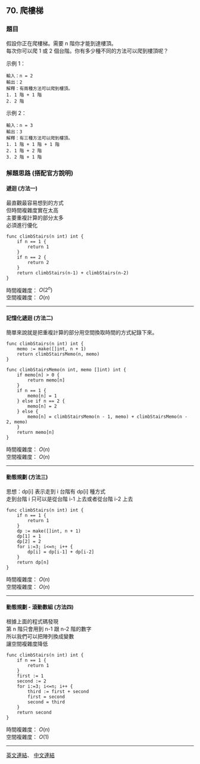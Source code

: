 ## 70. 爬樓梯

### 題目

假設你正在爬樓梯。需要 n 階你才能到達樓頂。
<br>
每次你可以爬 1 或 2 個台階。你有多少種不同的方法可以爬到樓頂呢？

示例 1：
```
輸入：n = 2
輸出：2
解釋：有兩種方法可以爬到樓頂。
1. 1 階 + 1 階
2. 2 階
```
示例 2：
```
輸入：n = 3
輸出：3
解釋：有三種方法可以爬到樓頂。
1. 1 階 + 1 階 + 1 階
2. 1 階 + 2 階
3. 2 階 + 1 階
```

### 解題思路 (搭配官方說明)

#### 遞迴 (方法一)
最直觀最容易想到的方式<br>
但時間複雜度實在太高<br>主要重複計算的部分太多<br>必須進行優化

```
func climbStairs(n int) int {
    if n == 1 {
        return 1
    }
    if n == 2 {
        return 2
    }
    return climbStairs(n-1) + climbStairs(n-2)
}
```

時間複雜度：
$O(2^n)$ <br>
空間複雜度：
$O(n)$
***

#### 記憶化遞迴 (方法二)
簡單來說就是把重複計算的部分用空間換取時間的方式紀錄下來。

```
func climbStairs(n int) int {
    memo := make([]int, n + 1)
    return climbStairsMemo(n, memo)
}

func climbStairsMemo(n int, memo []int) int {
    if memo[n] > 0 {
        return memo[n]
    }
    if n == 1 {
        memo[n] = 1
    } else if n == 2 {
        memo[n] = 2
    } else {
        memo[n] = climbStairsMemo(n - 1, memo) + climbStairsMemo(n - 2, memo)
    }
    return memo[n]
}
```
時間複雜度：
$O(n)$ <br>
空間複雜度：
$O(n)$
***

#### 動態規劃 (方法三)
思想：dp[i] 表示走到 i 台階有 dp[i] 種方式<br>走到台階 i 只可以是從台階 i-1 上去或者從台階 i-2 上去

```
func climbStairs(n int) int {
    if n == 1 {
        return 1
    }
    dp := make([]int, n + 1)
    dp[1] = 1
    dp[2] = 2
    for i:=3; i<=n; i++ {
        dp[i] = dp[i-1] + dp[i-2]
    }
    return dp[n]
}
```
時間複雜度：
$O(n)$ <br>
空間複雜度：
$O(n)$
***


#### 動態規劃 - 滾動數組 (方法四)
根據上面的程式碼發現<br>
第 n 階只會用到 n-1 跟 n-2 階的數字<br>
所以我們可以把陣列換成變數<br>
讓空間複雜度降低<br>

```
func climbStairs(n int) int {
    if n == 1 {
        return 1
    }
    first := 1
    second := 2
    for i:=3; i<=n; i++ {
        third := first + second
        first = second
        second = third
    }
    return second
}
```
時間複雜度：
$O(n)$ <br>
空間複雜度：
$O(1)$
***

[英文連結](https://leetcode.com/problems/climbing-stairs/)、
[中文連結](https://leetcode.cn/problems/climbing-stairs/)



